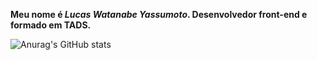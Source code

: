 **Meu nome é *Lucas Watanabe Yassumoto*. Desenvolvedor front-end e formado em TADS.**

![Anurag's GitHub stats](https://github-readme-stats.vercel.app/api?username=lucaswyassumoto&theme=swift&show_icons=true)
